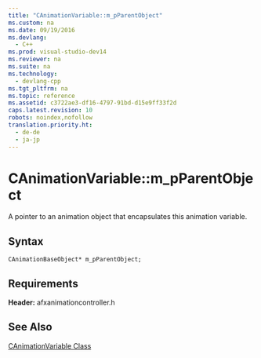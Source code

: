 ```yaml
---
title: "CAnimationVariable::m_pParentObject"
ms.custom: na
ms.date: 09/19/2016
ms.devlang: 
  - C++
ms.prod: visual-studio-dev14
ms.reviewer: na
ms.suite: na
ms.technology: 
  - devlang-cpp
ms.tgt_pltfrm: na
ms.topic: reference
ms.assetid: c3722ae3-df16-4797-91bd-d15e9ff33f2d
caps.latest.revision: 10
robots: noindex,nofollow
translation.priority.ht: 
  - de-de
  - ja-jp
---
```

# CAnimationVariable::m_pParentObject
A pointer to an animation object that encapsulates this animation variable.  
  
## Syntax  
  
```  
CAnimationBaseObject* m_pParentObject;  
```  
  
## Requirements  
 **Header:** afxanimationcontroller.h  
  
## See Also  
 [CAnimationVariable Class](../vs140/CAnimationVariable-Class.md)